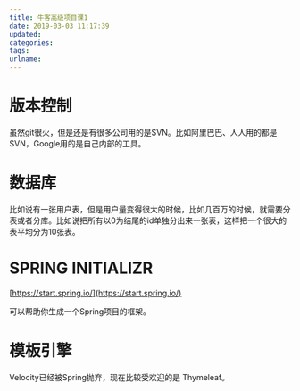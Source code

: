 ```yaml
---
title: 牛客高级项目课1
date: 2019-03-03 11:17:39
updated:
categories:
tags:
urlname:
---
```




<!-- more -->

# 版本控制

虽然git很火，但是还是有很多公司用的是SVN。比如阿里巴巴、人人用的都是SVN，Google用的是自己内部的工具。



# 数据库

比如说有一张用户表，但是用户量变得很大的时候，比如几百万的时候，就需要分表或者分库。比如说把所有以0为结尾的id单独分出来一张表，这样把一个很大的表平均分为10张表。



# SPRING INITIALIZR

[https://start.spring.io/](https://start.spring.io/)

可以帮助你生成一个Spring项目的框架。



# 模板引擎

Velocity已经被Spring抛弃，现在比较受欢迎的是 Thymeleaf。


